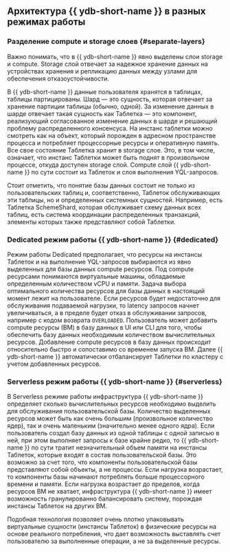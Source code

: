 
## Архитектура {{ ydb-short-name }} в разных режимах работы

### Разделение compute и storage слоев {#separate-layers}

Важно понимать, что в {{ ydb-short-name }} явно выделены слои storage и compute. Storage слой отвечает за надежное хранение данных на устройствах хранения и репликацию данных между узлами для обеспечения отказоустойчивости.

В {{ ydb-short-name }} данные пользователя хранятся в таблицах, таблицы партицированы. Шард — это сущность, которая отвечает за хранение партиции таблицы (обычно, одной). За изменение данных в шарде отвечает такая сущность как Таблетка — это компонент, реализующий согласованное изменение данных в шарде и решающий проблему распределенного консенсуса. На инстанс таблетки можно смотреть как на объект, который порожден в адресном пространстве процесса и потребляет процессорные ресурсы и оперативную память. Все свое состояние Таблетка хранит в storage слое. Это, в том числе, означает, что инстанс Таблетки может быть поднят в произвольном процессе, откуда доступен storage слой. Compute слой {{ ydb-short-name }} по сути состоит из Таблеток и слоя выполнения YQL-запросов.

Стоит отметить, что понятие базы данных состоит не только из пользовательских таблиц и, соответственно, Таблеток обслуживающих эти таблицы, но и определенных системных сущностей. Например, есть Таблетка SchemeShard, которая обслуживает схему данных всех таблиц, есть система координации распределенных транзакций, элементы которых также представляют собой Таблетки.

### Dedicated режим работы {{ ydb-short-name }} {#dedicated}

Режим работы Dedicated предполагает, что ресурсы на инстансы Таблеток и на выполнение YQL-запросов выбираются из явно выделенных для базы данных compute ресурсов. Под compute ресурсами понимаются виртуальные машины, обладаемые определенным количеством vCPU и памяти. Задача выбора оптимального количества ресурсов для базы данных в настоящий момент лежит на пользователе. Если ресурсов будет недостаточно для обслуживания подаваемой нагрузки, то latency запросов начнет увеличиваться, а в пределе будет отказ в обслуживании запросов, например с кодом возврата ```OVERLOADED```. Пользователь может добавить compute ресурсы (ВМ) в базу данных в UI или CLI для того, чтобы обеспечить базу данных необходимым количеством вычислительных ресурсов. Добавление compute ресурсов в базу данных происходит относительно быстро и сопоставимо со временем запуска ВМ. Далее {{ ydb-short-name }} автоматически отбалансирует Таблетки по кластеру с учетом добавленных ресурсов.

### Serverless режим работы {{ ydb-short-name }} {#serverless}

В Serverless режиме работы инфраструктура {{ ydb-short-name }} определяет сколько вычислительных ресурсов необходимо выделить для обслуживания пользовательской базы. Количество выделенных ресурсов может быть как очень большим (произвольное количество ядер), так и очень маленьким (значительно менее одного ядра). Если пользователь создал базу данных из одной таблицы с одной записью в ней, при этом выполняет запросы к базе крайне редко, то {{ ydb-short-name }} по сути тратит незначительный объем памяти на инстансы Таблеток, которые входят в состав пользовательской базы. Это возможно за счет того, что компоненты пользовательской базы представляют собой объекты, а не процессы. Если нагрузка возрастает, то компоненты базы начинают потреблять больше процессорного времени и памяти. Если нагрузка возрастает до пределов, когда ресурсов ВМ не хватает, инфраструктура {{ ydb-short-name }} имеет возможность гранулированно балансировать систему, порождая инстансы Таблеток на других ВМ.

Подобная технология позволяет очень плотно упаковывать виртуальные сущности (инстансы Таблеток) в физические ресурсы на основе реального потребления, что дает возможность выставлять счет пользователю за выполненные операции, а не за выделенные ресурсы.